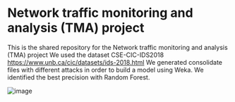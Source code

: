 # Network traffic monitoring and analysis (TMA) project
This is the shared repository for the Network traffic monitoring and analysis (TMA) project
We used the dataset CSE-CIC-IDS2018
https://www.unb.ca/cic/datasets/ids-2018.html
We generated consolidate files with different attacks in order to build a model using Weka.
We identified the best precision with Random Forest.

![image](https://user-images.githubusercontent.com/57611549/148313854-75312f25-919f-4eb0-bc50-3d4576957b33.png)
